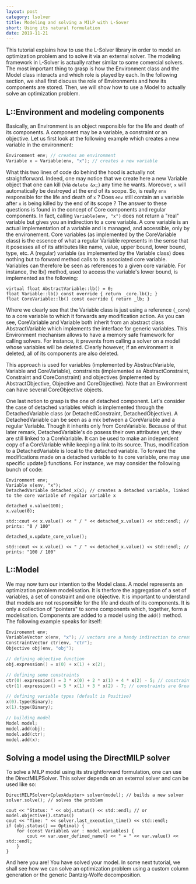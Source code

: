 ```yaml
---
layout: post
category: lsolver
title: Modeling and solving a MILP with L-Sover
short: Using its natural formulation
date: 2019-11-21
---
```


This tutorial explains how to use the L-Solver library in order to model an optimization problem and to solve it via an external solver. The modeling framework in L-Solver is actually rather similar to some comercial solvers. The most important thing to grasp is how the Environment class and the Model class interacts and which role is played by each. In the following section, we shall first discuss the role of Environments and how its components are stored. Then, we will show how to use a Model to actually solve an optimization problem.

## L::Environment and modeling components

Basically, an Environment is an object responsible for the life and death of its components. A component may be a variable, a constraint or an objective. Let us first look at the following example which creates a new variable in the environment:

```c++
Environment env; // creates an environment
Variable x = Variable(env, "x"); // creates a new variable
```

What this two lines of code do behind the hood is actually not straightforward. Indeed, one may notice that we create here a new Variable object that one can kill (via `delete &x;`) any time he wants. Moreover, `x` will automatically be destroyed at the end of its scope. So, is really `env` responsible for the life and death of `x` ? Does `env` still contain an `x` variable after `x` is being killed by the end of its scope ? The answer to these questions is found in the concept of Core components and regular components. In fact, calling `Variable(env, "x")` does not return a "real" variable but gives you an indirection to a core variable. A core variable is an actual implementation of a variable and is managed, and accessible, only by the environement. Core variables (as implemented by the CoreVariable class) is the essence of what a regular Variable represents in the sense that it posesses all of its attributes like name, value, upper bound, lower bound, type, etc. A (regular) variable (as implemented by the Variable class) does nothing but to forward method calls to its associated core variable. Variables can therefore be seen as references to a given core variable. For instance, the lb() method, used to access the variable's lower bound, is implemented as the following:

```
virtual float AbstractVariable::lb() = 0;
float Variable::lb() const override { return _core.lb(); }
float CoreVariable::lb() const override { return _lb; }
```

Where we clearly see that the Variable class is just using a reference (`_core`) to a core variable to which it forwards any modification action. As you can see, CoreVariable and Variable both inherit from an abstract class AbstractVariable which implements the interface for generic variables. This Environment mechanism allows to have a memory safe framework for calling solvers. For instance, it prevents from calling a solver on a model whose variables will be deleted. Clearly however, if an environment is deleted, all of its components are also deleted.

This approach is used for variables (implemented by AbstractVariable, Variable and CoreVariable), constraints (implemented as AbstractConstraint, Constraint and CoreConstraint) and objectives (implemented by AbstractObjective, Objective and CoreObjective). Note that an Environment can have several CoreObjective objects.

One last notion to grasp is the one of detached component. Let's consider the case of detached variables which is implemented through the DetachedVariable class (or DetachedConstraint, DetachedObjective). A DetachedVariable can be seen as a mix between a CoreVariable and a regular Variable. Though it inherits only from CoreVariable. Because of that later remark, DetachedVariable's do posess their own attributes yet, they are still linked to a CoreVariable. It can be used to make an independent copy of a CoreVariable while keeping a link to its source. Thus, modification to a DetachedVariable is local to the detached variable. To forward the modifications made on a detached variable to its core variable, one may use specific update() functions. For instance, we may consider the following bunch of code:
```
Environment env;
Variable x(env, "x");
DetachedVariable detached_x(x); // creates a detached variable, linked to the core variable of regular variable x

detached_x.value(100);
x.value(0);

std::cout << x.value() << " / " << detached_x.value() << std::endl; // prints: "0 / 100"

detached_x.update_core_value();

std::cout << x.value() << " / " << detached_x.value() << std::endl; // prints: "100 / 100"
```

## L::Model

We may now turn our intention to the Model class. A model represents an optimization problem modelisation. It is therfore the aggregation of a set of variables, a set of constraint and one objective. It is important to understand that models are not responsible for the life and death of its components. It is only a collection of "pointers" to some components which, together, form a modelisation. Components are added to a model using the `add()` method. The following example speaks for itself:

```c++
Environemnt env;
VariableVector x(env, "x"); // vectors are a handy indirection to create several components
ConstraintVector ctr(env, "ctr");
Objective obj(env, "obj");

// defining objective function
obj.expression() = x(0) + x(1) + x(2);

// defining some constraints
ctr(0).expression() = 3 * x(0) + 2 * x(1) + 4 * x(2) - 5; // constraints are GreaterOrEqualTo zero by default
ctr(1).expression() = 5 * x(1) + 3 * x(2) - 7; // constraints are GreaterOrEqualTo zero by default

// defining variable types (default is Positive)
x(0).type(Binary);
x(1).type(Binary);

// building model
Model model;
model.add(obj);
model.add(ctr);
model.add(x);
```

## Solving a model using the DirectMILP solver

To solve a MILP model using its straightforward formulation, one can use the DirectMILPSolver. This solver depends on an external solver and can be used like so:

```
DirectMILPSolver<CplexAdapter> solver(model); // builds a new solver
solver.solve(); // solves the problem

cout << "Status: " << obj.status() << std::endl; // or model.objective().status()
cout << "Time: " << solver.last_execution_time() << std::endl;
if (obj.status() == Optimal) {
    for (const Variable& var : model.variables) {
        cout << var.user_defined_name() << " = " << var.value() << std::endl;
    }
}
```

And here you are! You have solved your model. In some next tutorial, we shall see how we can solve an optimization problem using a custom column generation or the generic Dantzig-Wolfe decomposition.
